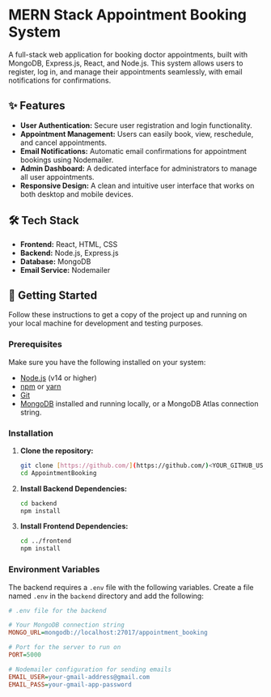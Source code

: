 # MERN Stack Appointment Booking System

A full-stack web application for booking doctor appointments, built with MongoDB, Express.js, React, and Node.js. This system allows users to register, log in, and manage their appointments seamlessly, with email notifications for confirmations.

## ✨ Features

-   **User Authentication:** Secure user registration and login functionality.
-   **Appointment Management:** Users can easily book, view, reschedule, and cancel appointments.
-   **Email Notifications:** Automatic email confirmations for appointment bookings using Nodemailer.
-   **Admin Dashboard:** A dedicated interface for administrators to manage all user appointments.
-   **Responsive Design:** A clean and intuitive user interface that works on both desktop and mobile devices.

## 🛠️ Tech Stack

-   **Frontend:** React, HTML, CSS
-   **Backend:** Node.js, Express.js
-   **Database:** MongoDB
-   **Email Service:** Nodemailer

## 🚀 Getting Started

Follow these instructions to get a copy of the project up and running on your local machine for development and testing purposes.

### Prerequisites

Make sure you have the following installed on your system:

-   [Node.js](https://nodejs.org/en/) (v14 or higher)
-   [npm](https://www.npmjs.com/) or [yarn](https://yarnpkg.com/)
-   [Git](https://git-scm.com/)
-   [MongoDB](https://www.mongodb.com/try/download/community) installed and running locally, or a MongoDB Atlas connection string.

### Installation

1.  **Clone the repository:**
    ```bash
    git clone [https://github.com/](https://github.com/)<YOUR_GITHUB_USERNAME>/AppointmentBooking.git
    cd AppointmentBooking
    ```

2.  **Install Backend Dependencies:**
    ```bash
    cd backend
    npm install
    ```

3.  **Install Frontend Dependencies:**
    ```bash
    cd ../frontend
    npm install
    ```

### Environment Variables

The backend requires a `.env` file with the following variables. Create a file named `.env` in the `backend` directory and add the following:

```ini
# .env file for the backend

# Your MongoDB connection string
MONGO_URL=mongodb://localhost:27017/appointment_booking

# Port for the server to run on
PORT=5000

# Nodemailer configuration for sending emails
EMAIL_USER=your-gmail-address@gmail.com
EMAIL_PASS=your-gmail-app-password